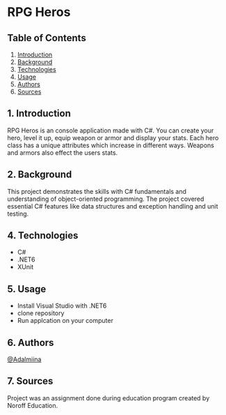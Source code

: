 # RPG Heros

## Table of Contents
1. [Introduction](#intro)
2. [Background](#back)
3. [Technologies](#tech)
4. [Usage](#use)
5. [Authors](#aut)
6. [Sources](#sou)

<a name="intro"></a>
## 1. Introduction 
RPG Heros is an console application made with C#. You can create your hero, level it up, equip weapon or armor and display your stats.
Each hero class has a unique attributes which increase in different ways. Weapons and armors also effect the users stats. 

<a name="back"></a>
## 2. Background
This project demonstrates the skills with C# fundamentals and understanding of object-oriented programming.
The project covered essential C# features like data structures and exception handling and unit testing.

<a name="tech"></a>
## 4. Technologies 
* C#
* .NET6
* XUnit

<a name="use"></a>
## 5. Usage
* Install Visual Studio with .NET6
* clone repository 
* Run applcation on your computer

<a name="aut"></a>
## 6. Authors
[@Adalmiina](https://github.com/Adalmiinas)

<a name="sou"></a>
## 7. Sources
Project was an assignment done during education program created by Noroff Education.